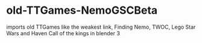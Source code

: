 # old-TTGames-NemoGSCBeta

imports old TTGames like the weakest link, Finding Nemo, TWOC, Lego Star Wars and Haven Call of the kings in blender 3
